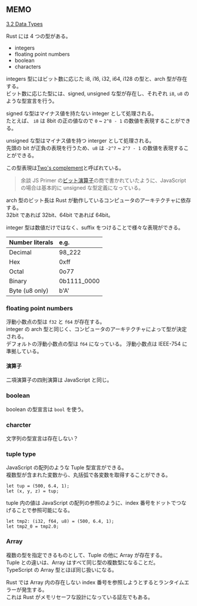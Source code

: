 ## MEMO

[3.2 Data Types](https://doc.rust-lang.org/book/ch03-02-data-types.html)

Rust には 4 つの型がある。

- integers
- floating point numbers
- boolean
- characters

integers 型にはビット数に応じた i8, i16, i32, i64, i128 の型と、arch 型が存在する。  
ビット数に応じた型には、signed, unsigned な型が存在し、それぞれ `i8`, `u8` のような型宣言を行う。

signed な型はマイナス値を持たない integer として処理される。  
たとえば、 `i8` は 8bit の正の値なので `0` ~ `2^8 - 1` の数値を表現することができる。

unsigned な型はマイナス値を持つ interger として処理される。  
先頭の bit が正負の表現を行うため、`u8` は `-2^7` ~ `2^7 - 1` の数値を表現することができる。

この型表現は[Two's complement](https://en.wikipedia.org/wiki/Two%27s_complement)と呼ばれている。

> 余談
> JS Primer の[ビット演算子](https://jsprimer.net/basic/operator/#bit-operator)の商で書かれていたように、JavaScript の場合は基本的に unsigned な型定義になっている。

arch 型のビット長は Rust が動作しているコンピュータのアーキテクチャに依存する。  
32bit であれば 32bit、64bit であれば 64bit。

integer 型は数値だけではなく、suffix をつけることで様々な表現ができる。

| Number literals | e.g.        |
| :-------------- | :---------- |
| Decimal         | 98_222      |
| Hex             | 0xff        |
| Octal           | 0o77        |
| Binary          | 0b1111_0000 |
| Byte (u8 only)  | b'A'        |

### floating point numbers

浮動小数点の型は `f32` と `f64` が存在する。  
integer の arch 型と同じく、コンピュータのアーキテクチャによって型が決定される。  
デフォルトの浮動小数点の型は `f64` になっている。
浮動小数点は IEEE-754 に準拠している。

#### 演算子

二項演算子の四則演算は JavaScript と同じ。

### boolean

boolean の型宣言は `bool` を使う。

### charcter

文字列の型宣言は存在しない？

### tuple type

JavaScript の配列のような Tuple 型宣言ができる。  
複数型が含まれた変数から、丸括弧で各変数を取得することができる。

```
let tup = (500, 6.4, 1);
let (x, y, z) = tup;
```

tuple 内の値は JavaScript の配列の参照のように、index 番号をドットでつなげることで参照可能になる。

```
let tmp2: (i32, f64, u8) = (500, 6.4, 1);
let tmp2_0 = tmp2.0;
```

### Array

複数の型を指定できるものとして、Tuple の他に Array が存在する。  
Tuple との違いは、Array はすべて同じ型の複数型になることだ。  
TypeScript の Array 型とほぼ同じ扱いになる。

Rust では Array 内の存在しない index 番号を参照しようとするとランタイムエラーが発生する。  
これは Rust がメモリセーフな設計になっている証左でもある。
